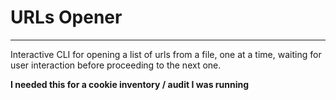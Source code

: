 # URLs Opener

---

Interactive CLI for opening a list of urls from a file, one at a time, waiting for user interaction before proceeding to the next one.

**I needed this for a cookie inventory / audit I was running**
